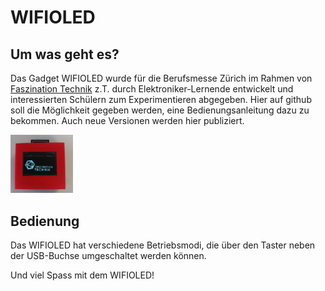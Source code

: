 <h1>WIFIOLED</h1>

<h2>Um was geht es?</h2>

Das Gadget WIFIOLED wurde für die Berufsmesse Zürich im Rahmen von <a href="https://www.faszination-technik.ch">Faszination Technik</a> z.T. durch Elektroniker-Lernende entwickelt und interessierten Schülern zum Experimentieren abgegeben. Hier auf github soll die Möglichkeit gegeben werden, eine Bedienungsanleitung dazu zu bekommen. Auch neue Versionen werden hier publiziert.  

<img src="imgs/wifioled.png" width="100" />


<h2>Bedienung</h2>

Das WIFIOLED hat verschiedene Betriebsmodi, die über den Taster neben der USB-Buchse umgeschaltet werden können. 




Und viel Spass mit dem WIFIOLED!